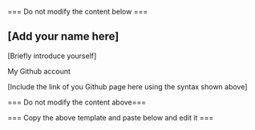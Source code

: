 === Do not modify the content below ===

## [Add your name here]
[Briefly introduce yourself]

My Github account

[Include the link of you Github page here using the syntax shown above]

=== Do not modify the content above===

=== Copy the above template and paste below and edit it ===



